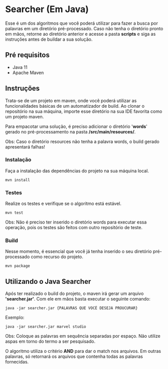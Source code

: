 # Searcher (Em Java)

Esse é um dos algoritmos que você poderá utilizar para fazer a busca por palavras em um diretório pré-processado.
Caso não tenha o diretório pronto em mãos, retorne ao diretório anterior e acesse a pasta **scripts** e siga as
instruções antes de buildar a sua solução.

## Pré requisitos

- Java 11
- Apache Maven

## Instruções

Trata-se de um projeto em maven, onde você poderá utilizar as funcionalidades básicas de um automatizador de build.
Ao clonar o repositório na sua máquina, importe esse diretório na sua IDE favorita como um projeto maven.

Para empacotar uma solução, é preciso adicionar o diretório '**words**' gerado no pré-processamento na pasta 
**/src/main/resources/**. 

Obs: Caso o diretório resources não tenha a palavra words, o build gerado apresentará falhas!

### Instalação
Faça a instalação das dependências do projeto na sua máquina local.

```shell
mvn install
```

### Testes
Realize os testes e verifique se o algoritmo está estável.

```shell
mvn test
```

Obs: Não é preciso ter inserido o diretório words para executar essa operação, pois os testes são 
feitos com outro repositório de teste.

### Build
Nesse momento, é essencial que você já tenha inserido o seu diretório pré-processado como recurso do projeto.

```shell
mvn package
```

## Utilizando o Java Searcher

Após ter realizado o build do projeto, o maven irá gerar um arquivo **'searcher.jar'**. Com ele em mãos basta
executar o seguinte comando:

```shell
java -jar searcher.jar {PALAVRAS QUE VOCÊ DESEJA PROUCURAR}
```

Exemplo:
```shell
java -jar searcher.jar marvel studio
```

Obs: Coloque as palavras em sequência separadas por espaço. Não utilize aspas em torno do termo a ser pesquisado.

O algoritmo utiliza o critério **AND** para dar o match nos arquivos. Em outras palavras, só retornará os arquivos que
contenha todas as palavras fornecidas.
 
